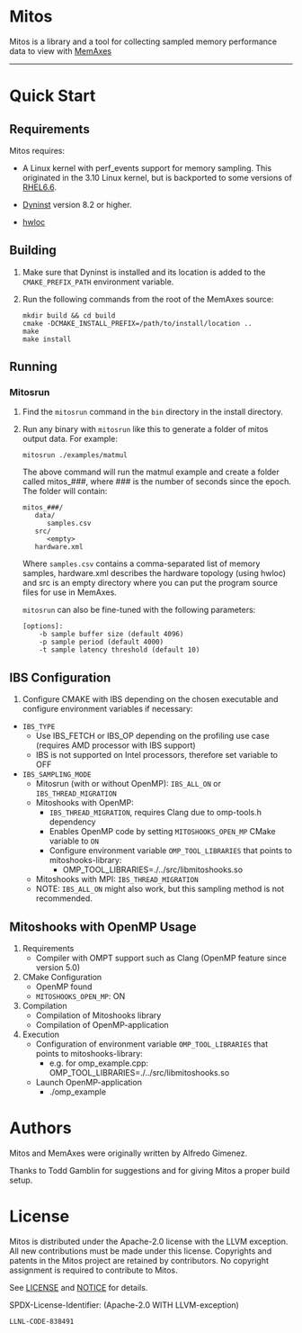 # Mitos

Mitos is a library and a tool for collecting sampled memory
performance data to view with
[MemAxes](https://github.com/scalability-llnl/MemAxes)

----

# Quick Start

## Requirements

Mitos requires:

* A Linux kernel with perf_events support for memory
  sampling.  This originated in the 3.10 Linux kernel, but is backported
  to some versions of [RHEL6.6](https://www.redhat.com/promo/Red_Hat_Enterprise_Linux6/).

* [Dyninst](http://www.dyninst.org) version 8.2 or higher.

* [hwloc](http://www.open-mpi.org/projects/hwloc/)

## Building

1. Make sure that Dyninst is installed and its location is added to the
   `CMAKE_PREFIX_PATH` environment variable.

2. Run the following commands from the root of the MemAxes source:
   ```
   mkdir build && cd build
   cmake -DCMAKE_INSTALL_PREFIX=/path/to/install/location ..
   make
   make install
   ```

## Running

### Mitosrun

1. Find the `mitosrun` command in the `bin` directory in the install
   directory.

2. Run any binary with `mitosrun` like this to generate a folder of
   mitos output data. For example:

   ```
   mitosrun ./examples/matmul
   ```

   The above command will run the matmul example and create a folder
   called mitos_###, where ### is the number of seconds since the
   epoch. The folder will contain:

   ```
   mitos_###/
      data/
         samples.csv
      src/
         <empty>
      hardware.xml
   ```

   Where `samples.csv` contains a comma-separated list of memory
   samples, hardware.xml describes the hardware topology (using hwloc)
   and src is an empty directory where you can put the program source
   files for use in MemAxes.

   `mitosrun` can also be fine-tuned with the following parameters:

   ```
   [options]:
       -b sample buffer size (default 4096)
       -p sample period (default 4000)
       -t sample latency threshold (default 10)
   ```

## IBS Configuration
1. Configure CMAKE with IBS depending on the chosen executable and configure environment variables if necessary:
* `IBS_TYPE` 
  * Use IBS_FETCH or IBS_OP depending on the profiling use case (requires AMD processor with IBS support)
  * IBS is not supported on Intel processors, therefore set variable to OFF
* `IBS_SAMPLING_MODE`
  * Mitosrun (with or without OpenMP): `IBS_ALL_ON` or `IBS_THREAD_MIGRATION`
  * Mitoshooks with OpenMP: 
    * `IBS_THREAD_MIGRATION`, requires Clang due to omp-tools.h dependency
    * Enables OpenMP code by setting `MITOSHOOKS_OPEN_MP` CMake variable to `ON`
    * Configure environment variable `OMP_TOOL_LIBRARIES` that points to mitoshooks-library:
      * OMP_TOOL_LIBRARIES=./../src/libmitoshooks.so
  * Mitoshooks with MPI: `IBS_THREAD_MIGRATION`
  * NOTE: `IBS_ALL_ON` might also work, but this sampling method is not recommended.

## Mitoshooks with OpenMP Usage
1. Requirements
   * Compiler with OMPT support such as Clang (OpenMP feature since version 5.0)
2. CMake Configuration
   * OpenMP found
   * `MITOSHOOKS_OPEN_MP`: ON
3. Compilation
   * Compilation of Mitoshooks library
   * Compilation of OpenMP-application
4. Execution
   * Configuration of environment variable `OMP_TOOL_LIBRARIES` that points to mitoshooks-library:
       * e.g. for omp_example.cpp: OMP_TOOL_LIBRARIES=./../src/libmitoshooks.so
   * Launch OpenMP-application
     * ./omp_example

# Authors

Mitos and MemAxes were originally written by Alfredo Gimenez.

Thanks to Todd Gamblin for suggestions and for giving Mitos a proper build setup.

# License

Mitos is distributed under the Apache-2.0 license with the LLVM exception.
All new contributions must be made under this license. Copyrights and patents
in the Mitos project are retained by contributors. No copyright assignment is
required to contribute to Mitos.

See [LICENSE](https://github.com/llnl/mitos/blob/develop/LICENSE) and
[NOTICE](https://github.com/llnl/mitos/blob/develop/NOTICE) for details.

SPDX-License-Identifier: (Apache-2.0 WITH LLVM-exception)

`LLNL-CODE-838491`
